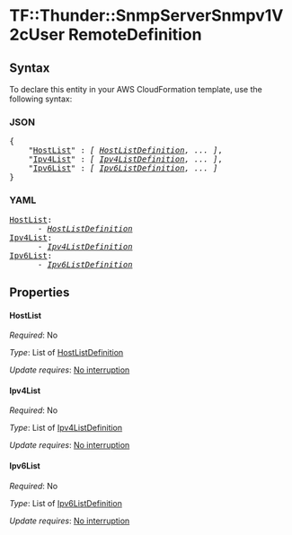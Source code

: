 # TF::Thunder::SnmpServerSnmpv1V2cUser RemoteDefinition

## Syntax

To declare this entity in your AWS CloudFormation template, use the following syntax:

### JSON

<pre>
{
    "<a href="#hostlist" title="HostList">HostList</a>" : <i>[ <a href="hostlistdefinition.md">HostListDefinition</a>, ... ]</i>,
    "<a href="#ipv4list" title="Ipv4List">Ipv4List</a>" : <i>[ <a href="ipv4listdefinition.md">Ipv4ListDefinition</a>, ... ]</i>,
    "<a href="#ipv6list" title="Ipv6List">Ipv6List</a>" : <i>[ <a href="ipv6listdefinition.md">Ipv6ListDefinition</a>, ... ]</i>
}
</pre>

### YAML

<pre>
<a href="#hostlist" title="HostList">HostList</a>: <i>
      - <a href="hostlistdefinition.md">HostListDefinition</a></i>
<a href="#ipv4list" title="Ipv4List">Ipv4List</a>: <i>
      - <a href="ipv4listdefinition.md">Ipv4ListDefinition</a></i>
<a href="#ipv6list" title="Ipv6List">Ipv6List</a>: <i>
      - <a href="ipv6listdefinition.md">Ipv6ListDefinition</a></i>
</pre>

## Properties

#### HostList

_Required_: No

_Type_: List of <a href="hostlistdefinition.md">HostListDefinition</a>

_Update requires_: [No interruption](https://docs.aws.amazon.com/AWSCloudFormation/latest/UserGuide/using-cfn-updating-stacks-update-behaviors.html#update-no-interrupt)

#### Ipv4List

_Required_: No

_Type_: List of <a href="ipv4listdefinition.md">Ipv4ListDefinition</a>

_Update requires_: [No interruption](https://docs.aws.amazon.com/AWSCloudFormation/latest/UserGuide/using-cfn-updating-stacks-update-behaviors.html#update-no-interrupt)

#### Ipv6List

_Required_: No

_Type_: List of <a href="ipv6listdefinition.md">Ipv6ListDefinition</a>

_Update requires_: [No interruption](https://docs.aws.amazon.com/AWSCloudFormation/latest/UserGuide/using-cfn-updating-stacks-update-behaviors.html#update-no-interrupt)

